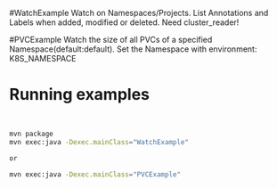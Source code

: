 #WatchExample
Watch on Namespaces/Projects. List Annotations and Labels when added, modified or deleted. Need cluster_reader!

#PVCExample
Watch the size of all PVCs of a specified Namespace(default:default). Set the Namespace with environment: K8S_NAMESPACE

# Running examples

```sh


mvn package
mvn exec:java -Dexec.mainClass="WatchExample"

or

mvn exec:java -Dexec.mainClass="PVCExample"
```

